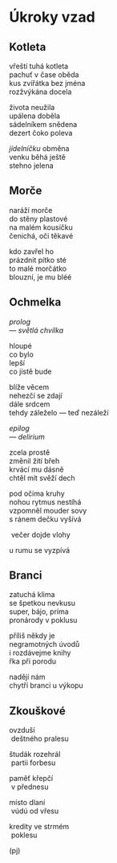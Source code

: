Úkroky vzad
===========


Kotleta
-------

vřeští tuhá kotleta  
pachuť v čase oběda  
kus zvířátka bez jména  
rozžvýkána docela

života neužila  
upálena doběla  
sádelníkem snědena  
dezert čoko poleva

*jídelníčku* obměna  
venku běhá ještě   
stehno jelena


Morče
-----
 
naráží morče  
do stěny plastové  
na malém kousíčku  
čenichá, oči těkavé  
  
kdo zavřel ho  
prázdnit pítko sté  
to malé morčátko  
blouzní, je mu bléé
 

Ochmelka
--------

*prolog*  
— *světlá chvilka*

hloupé  
co bylo  
lepší  
co jistě bude

blíže věcem  
nehezčí se zdají  
dále srdcem  
tehdy záleželo — teď nezáleží

*epilog*  
— *delirium*

zcela prostě  
změnil žití břeh  
krvácí mu dásně  
chtěl mít svěží dech

pod očima kruhy  
nohou rytmus nestíhá  
vzpomněl mouder sovy  
s ránem dečku vyšívá

&nbsp;večer dojde vlohy

u rumu se vyzpívá


Branci
------

zatuchá klima  
se špetkou nevkusu  
super, bájo, príma  
pronárody v poklusu

příliš někdy je  
negramotných úvodů  
i rozdávejme knihy  
řka při porodu

nadějí nám  
chytří branci
u výkopu


Zkouškové
---------

ovzduší  
&nbsp;deštného pralesu

študák rozehrál    
&nbsp;partii forbesu

paměť křepčí  
&nbsp;v přednesu

místo dlaní  
&nbsp;vúdú od vřesu

kredity ve strmém  
&nbsp;poklesu


(pj)

